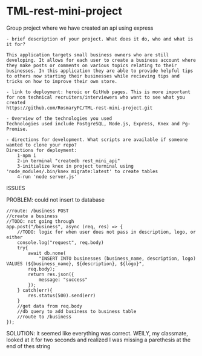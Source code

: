 # TML-rest-mini-project
Group project where we have created an api using express


	- brief description of your project. What does it do, who and what is it for? 

	This application targets small business owners who are still developing. It allows for each user to create a business account where they make posts or comments on various topics relating to their businesses. In this application they are able to provide helpful tips to others now starting their businesses while recieving tips and tricks on how to improve their own store.

	- link to deployment: heroic or GitHub pages. This is more important for non technical recruiters/interviewers who want to see what you created
	https://github.com/RosmaryFC/TML-rest-mini-project.git

	- Overview of the technologies you used
	Technologies used include PostgreSQL, Node.js, Express, Knex and Pg-Promise. 

	- directions for development. What scripts are available if someone wanted to clone your repo? 
	Directions for deployment:
		1-npm i 
		2-in terminal "createdb rest_mini_api"
		3-initialize knex in project terminal using 'node_modules/.bin/knex migrate:latest' to create tables
		4-run 'node server.js'


ISSUES

PROBLEM: could not insert to database 

```
//route: /business POST
//create a business
//TODO: not going through
app.post("/business", async (req, res) => {
    //TODO: logic for when user does not pass in description, logo, or either
    console.log("request", req.body)
    try{
        await db.none(
            "INSERT INTO businesses (business_name, description, logo) VALUES (${business_name}, ${description}, ${logo}",
        req.body);
        return res.json({
            message: "success"
        });
    } catch(err){
        res.status(500).send(err)
    }
    //get data from req.body
    //db query to add business to business table
    //route to /business
});
```
SOLUTION: it seemed like everything was correct. WEILY, my classmate, looked at it for two seconds and realized I was missing a parethesis at the end of thes string

    

